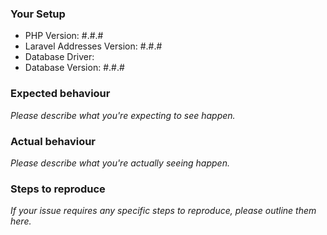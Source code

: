 ### Your Setup

- PHP Version: #.#.#
- Laravel Addresses Version: #.#.#
- Database Driver:
- Database Version: #.#.#

### Expected behaviour

*Please describe what you're expecting to see happen.*

### Actual behaviour

*Please describe what you're actually seeing happen.*

### Steps to reproduce

*If your issue requires any specific steps to reproduce, please outline them here.*
